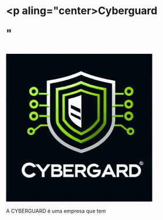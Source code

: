 # <p aling="center>Cyberguard</p> " <h1>
<p aling="center">
<img title="cyberguard" src="https://github.com/jota-araujo/proz/blob/main/portifolio/IMG_20250416_105128.jpg" width="400" heigth"400">
</p>
A CYBERGUARD é uma empresa que tem
